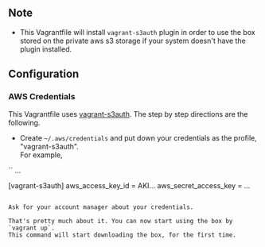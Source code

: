 ## Note
- This Vagrantfile will install `vagrant-s3auth` plugin in order to use the box    
  stored on the private aws s3 storage if your system doesn't have the plugin installed.

## Configuration
### AWS Credentials
This Vagrantfile uses [vagrant-s3auth](https://github.com/WhoopInc/vagrant-s3auth).
The step by step directions are the following.

- Create `~/.aws/credentials` and put down your credentials as the profile, "vagrant-s3auth".    
For example,

``
...

[vagrant-s3auth]
aws_access_key_id = AKI...
aws_secret_access_key = ...
```

Ask for your account manager about your credentials.

That's pretty much about it. You can now start using the box by `vagrant up`.
This command will start downloading the box, for the first time.
